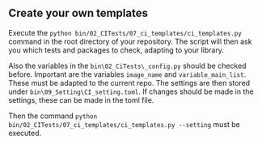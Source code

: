 ## Create your own templates

Execute the `python bin/02_CITests/07_ci_templates/ci_templates.py` command in the root directory of your repository. 
The script will then ask you which tests and packages to check, adapting to your library. 

Also the variables in the `bin\02_CiTests\_config.py` should be checked before. 
Important are the variables `image_name` and `variable_main_list`. These must be adapted to the current repo. The settings are then stored under `bin\09_Setting\CI_setting.toml`. 
If changes should be made in the settings, these can be made in the toml file. 

Then the command `python bin/02_CITests/07_ci_templates/ci_templates.py --setting` must be executed. 


